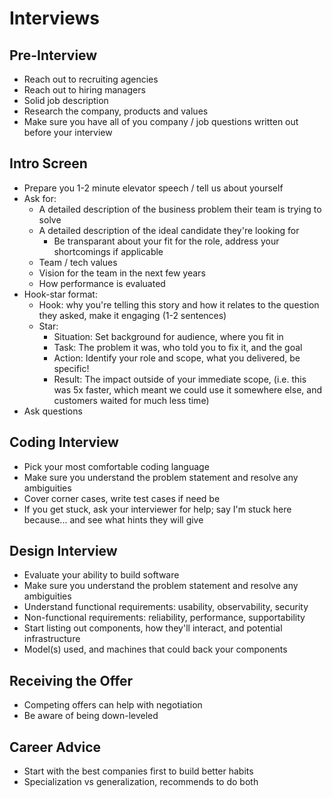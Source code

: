 #  Interviews

## Pre-Interview

- Reach out to recruiting agencies
- Reach out to hiring managers
- Solid job description
- Research the company, products and values
- Make sure you have all of you company / job questions written out before your interview

## Intro Screen

- Prepare you 1-2 minute elevator speech / tell us about yourself
- Ask for:
	- A detailed description of the business problem their team is trying to solve
	- A detailed description of the ideal candidate they're looking for
		- Be transparant about your fit for the role, address your shortcomings if applicable
	- Team / tech values
	- Vision for the team in the next few years
	- How performance is evaluated
- Hook-star format:
	- Hook: why you're telling this story and how it relates to the question they asked, make it engaging (1-2 sentences)
	- Star:
		- Situation: Set background for audience, where you fit in
		- Task: The problem it was, who told you to fix it, and the goal
		- Action: Identify your role and scope, what you delivered, be specific! 
		- Result: The impact outside of your immediate scope, (i.e. this was 5x faster, which meant we could use it somewhere else, and customers waited for much less time)
- Ask questions

## Coding Interview

- Pick your most comfortable coding language
- Make sure you understand the problem statement and resolve any ambiguities
- Cover corner cases, write test cases if need be
- If you get stuck, ask your interviewer for help; say I'm stuck here because... and see what hints they will give

## Design Interview

- Evaluate your ability to build software
- Make sure you understand the problem statement and resolve any ambiguities
- Understand functional requirements: usability, observability, security
- Non-functional requirements: reliability, performance, supportability
- Start listing out components, how they'll interact, and potential infrastructure
- Model(s) used, and machines that could back your components

## Receiving the Offer

- Competing offers can help with negotiation
- Be aware of being down-leveled

## Career Advice

- Start with the best companies first to build better habits
- Specialization vs generalization, recommends to do both

